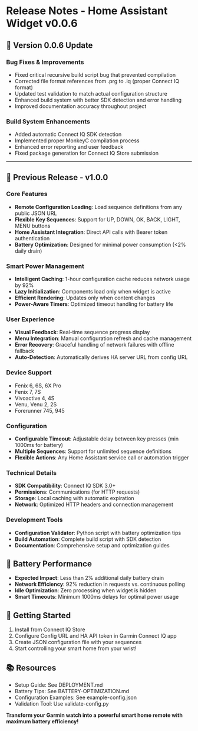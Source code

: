 # Release Notes - Home Assistant Widget v0.0.6

## 🔄 Version 0.0.6 Update

### Bug Fixes & Improvements
- Fixed critical recursive build script bug that prevented compilation
- Corrected file format references from .prg to .iq (proper Connect IQ format)
- Updated test validation to match actual configuration structure
- Enhanced build system with better SDK detection and error handling
- Improved documentation accuracy throughout project

### Build System Enhancements
- Added automatic Connect IQ SDK detection
- Implemented proper MonkeyC compilation process
- Enhanced error reporting and user feedback
- Fixed package generation for Connect IQ Store submission

---

## 🎉 Previous Release - v1.0.0

### Core Features
- **Remote Configuration Loading**: Load sequence definitions from any public JSON URL
- **Flexible Key Sequences**: Support for UP, DOWN, OK, BACK, LIGHT, MENU buttons
- **Home Assistant Integration**: Direct API calls with Bearer token authentication
- **Battery Optimization**: Designed for minimal power consumption (<2% daily drain)

### Smart Power Management
- **Intelligent Caching**: 1-hour configuration cache reduces network usage by 92%
- **Lazy Initialization**: Components load only when widget is active
- **Efficient Rendering**: Updates only when content changes
- **Power-Aware Timers**: Optimized timeout handling for battery life

### User Experience
- **Visual Feedback**: Real-time sequence progress display
- **Menu Integration**: Manual configuration refresh and cache management
- **Error Recovery**: Graceful handling of network failures with offline fallback
- **Auto-Detection**: Automatically derives HA server URL from config URL

### Device Support
- Fenix 6, 6S, 6X Pro
- Fenix 7, 7S  
- Vivoactive 4, 4S
- Venu, Venu 2, 2S
- Forerunner 745, 945

### Configuration
- **Configurable Timeout**: Adjustable delay between key presses (min 1000ms for battery)
- **Multiple Sequences**: Support for unlimited sequence definitions
- **Flexible Actions**: Any Home Assistant service call or automation trigger

### Technical Details
- **SDK Compatibility**: Connect IQ SDK 3.0+
- **Permissions**: Communications (for HTTP requests)
- **Storage**: Local caching with automatic expiration
- **Network**: Optimized HTTP headers and connection management

### Development Tools
- **Configuration Validator**: Python script with battery optimization tips
- **Build Automation**: Complete build script with SDK detection
- **Documentation**: Comprehensive setup and optimization guides

## 🔋 Battery Performance
- **Expected Impact**: Less than 2% additional daily battery drain
- **Network Efficiency**: 92% reduction in requests vs. continuous polling
- **Idle Optimization**: Zero processing when widget is hidden
- **Smart Timeouts**: Minimum 1000ms delays for optimal power usage

## 🚀 Getting Started
1. Install from Connect IQ Store
2. Configure Config URL and HA API token in Garmin Connect IQ app
3. Create JSON configuration file with your sequences
4. Start controlling your smart home from your wrist!

## 📚 Resources
- Setup Guide: See DEPLOYMENT.md
- Battery Tips: See BATTERY-OPTIMIZATION.md  
- Configuration Examples: See example-config.json
- Validation Tool: Use validate-config.py

**Transform your Garmin watch into a powerful smart home remote with maximum battery efficiency!**
